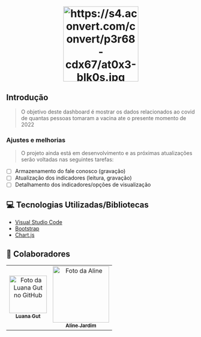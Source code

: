 <h1 align="center">
    <img src="https://s4.aconvert.com/convert/p3r68-cdx67/at0x3-blk0s.jpg" alt="https://s4.aconvert.com/convert/p3r68-cdx67/at0x3-blk0s.jpg " width="200px;">
</h1>


## Introdução
>O objetivo deste dashboard é mostrar os dados relacionados ao covid de quantas pessoas tomaram a vacina ate o presente momento de 2022


### Ajustes e melhorias

>O projeto ainda está em desenvolvimento e as próximas atualizações serão voltadas nas seguintes tarefas:

- [ ] Armazenamento do fale conosco (gravação)
- [ ] Atualização dos indicadores (leitura, gravação)
- [ ] Detalhamento dos indicadores/opções de visualização

## 💻 Tecnologias Utilizadas/Bibliotecas

- [Visual Studio Code](https://code.visualstudio.com/)
- [Bootstrap](https://getbootstrap.com/)
- [Chart.js](https://www.chartjs.org/docs/latest/)

## 🤝 Colaboradores



<table>
  <tr>
    <td align="center">
      <a href="#">
        <img src="https://ik.imagekit.io/aa0efwxn6ck/luana_Ur_CapjlLI.jpg?updatedAt=1634055534589" width="100px;" alt="Foto da Luana Gut no GitHub"/><br>
        <sub>
          <b>Luana Gut</b>
        </sub>
      </a>
      <td align="center">
        <a href="#">
            <img src="https://s4.aconvert.com/convert/p3r68-cdx67/airy7-zn81v.jpg" width="150px;" alt="Foto da Aline"> 
            <br> 
            <sub>
                <b>Aline Jardim</b>
            </sub
    </tr>
  
</table>
